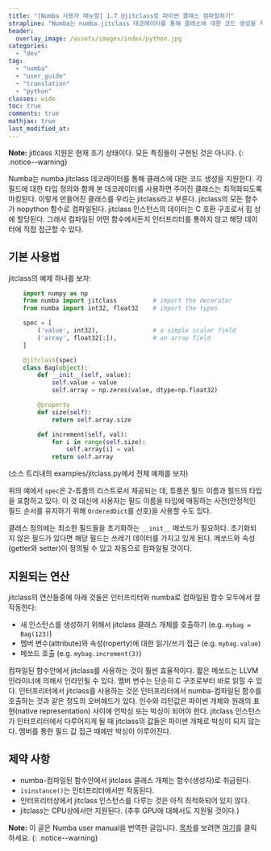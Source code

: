 ```yaml
---
title: "[Numba 사용자 매뉴얼] 1.7 @jitclass로 파이썬 클래스 컴파일하기"
strapline: "Numba는 numba.jitclass 데코레이터를 통해 클래스에 대한 코드 생성을 지원한다."
header:
  overlay_image: /assets/images/index/python.jpg
categories:
  - "dev"
tag:
  - "numba"
  - "user_guide"
  - "translation"
  - "python"
classes: wide
toc: true
comments: true
mathjax: true
last_modified_at: 
---
```


**Note:** jitlcass 지원은 현재 초기 상태이다. 모든 특징들이 구현된 것은 아니다.
{: .notice--warning}

Numba는 numba.jitclass 데코레이터를 통해 클래스에 대한 코드 생성을 지원한다. 
각 필드에 대한 타입 정의와 함께 본 데코레이터를 사용하면 주어진 클래스는 최적화되도록 마킹된다.
이렇게 만들어진 클래스를 우리는 jitclass라고 부른다.
jitclass의 모든 함수가 nopython 함수로 컴파일된다. 
jitclass 인스턴스의 데이터는 C 호환 구조로서 힙 상에 할당된다.
그래서 컴파일된 어떤 함수에서든지 인터프리터를 통하지 않고 해당 데이터에 직접 접근할 수 있다.

## 기본 사용법

jitclass의 예제 하나를 보자:

```python
    import numpy as np
    from numba import jitclass          # import the decorator
    from numba import int32, float32    # import the types

    spec = [
        ('value', int32),               # a simple scalar field
        ('array', float32[:]),          # an array field
    ]

    @jitclass(spec)
    class Bag(object):
        def __init__(self, value):
            self.value = value
            self.array = np.zeros(value, dtype=np.float32)

        @property
        def size(self):
            return self.array.size

        def increment(self, val):
            for i in range(self.size):
                self.array[i] = val
            return self.array
```

(소스 트리내의 examples/jitclass.py에서 전체 예제를 보자)

위의 예에서 `spec`은 2-튜플의 리스트로서 제공되는 데, 튜플은 필드 이름과 필드의 타입을 포함하고 있다.
이 것 대신에 사용자는 필드 이름을 타입에 매핑하는 사전(안정적인 필드 순서를 유지하기 위해 `OrderedDict`를 선호)을 사용할 수도 있다.

클래스 정의에는 최소한 필드들을 초기화하는 `__init__` 메쏘드가 필요하다.
초기화되지 않은 필드가 있다면 해당 필드는 쓰레기 데이터를 가지고 있게 된다.
메쏘드와 속성(getter와 setter)이 정의될 수 있고 자동으로 컴파일될 것이다. 


## 지원되는 연산

jitclass의 연산들중에 아래 것들은 인터프리터와 numba로 컴파일된 함수 모두에서 잘 작동한다:

-   새 인스턴스를 생성하기 위해서 jitclass 클래스 개체를 호출하기 (e.g. `mybag = Bag(123)`)
-   멤버 변수(attribute)와 속성(roperty)에 대한 읽기/쓰기 접근 (e.g. `mybag.value`)
-   메쏘드 호출 (e.g. `mybag.increment(3)`)

컴파일된 함수안에서 jitclass를 사용하는 것이 훨씬 효율적이다.
짧은 메쏘드는 LLVM 인라이너에 의해서 인라인될 수 있다.
멤버 변수는 단순히 C 구조로부터 바로 읽힐 수 있다.
인터프리터에서 jitclass를 사용하는 것은 인터프리터에서 numba-컴파일된 함수를 호출하는 것과 같은
정도의 오버헤드가 있다. 
인수와 리턴값은 파이썬 개체와 원래의 표현(native representation) 사이에 언박싱 또는 박싱이 되어야 한다.
jitclass 인스턴스가 인터프리터에서 다루어지게 될 때 jitclass의 값들은 파이썬 개체로 박싱이 되지 않는다.
멤버를 통한 필드 값 접근 때에만 박싱이 이루어진다.

## 제약 사항

-   numba-컴파일된 함수안에서 jitclass 클래스 개체는 함수(생성자)로 취급된다.
-   `isinstance()`는 인터프리터에서만 작동된다.
-   인터프리터상에서 jitclass 인스턴스를 다루는 것은 아직 최적화되어 있지 않다.
-   jitclass는 CPU상에서만 지원된다. (추후 GPU에 대해서도 지원될 것이다.)


**Note:** 
이 글은 Numba user manual을 번역한 글입니다.
[목차](/dev/numba_user_index)를 보려면 [여기](/dev/numba_user_index)를 클릭하세요.
{: .notice--warning}
